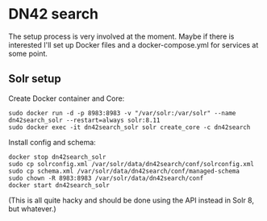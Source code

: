 # DN42 search

The setup process is very involved at the moment. Maybe if there is interested I'll set up Docker files and a docker-compose.yml for services at some point.

## Solr setup
Create Docker container and Core:
```
sudo docker run -d -p 8983:8983 -v "/var/solr:/var/solr" --name dn42search_solr --restart=always solr:8.11
sudo docker exec -it dn42search_solr solr create_core -c dn42search
```

Install config and schema:
```
docker stop dn42search_solr
sudo cp solrconfig.xml /var/solr/data/dn42search/conf/solrconfig.xml
sudo cp schema.xml /var/solr/data/dn42search/conf/managed-schema
sudo chown -R 8983:8983 /var/solr/data/dn42search/conf
docker start dn42search_solr
```

(This is all quite hacky and should be done using the API instead in Solr 8, but whatever.)

